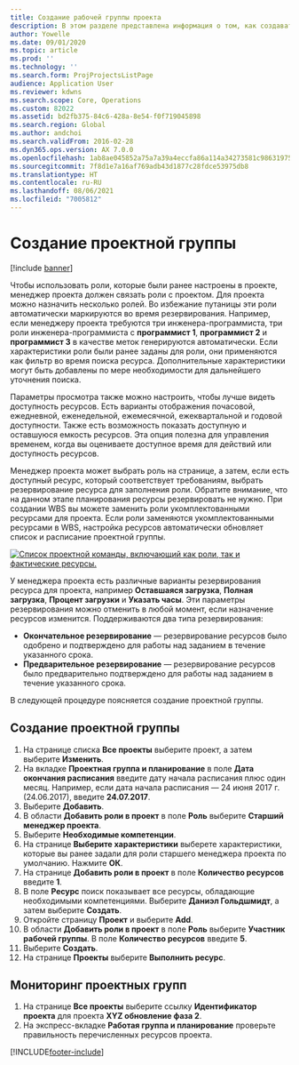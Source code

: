 ```yaml
---
title: Создание рабочей группы проекта
description: В этом разделе представлена информация о том, как создавать рабочие группы по проекте и управлять ими.
author: Yowelle
ms.date: 09/01/2020
ms.topic: article
ms.prod: ''
ms.technology: ''
ms.search.form: ProjProjectsListPage
audience: Application User
ms.reviewer: kdwns
ms.search.scope: Core, Operations
ms.custom: 82022
ms.assetid: bd2fb375-84c6-428a-8e54-f0f719045898
ms.search.region: Global
ms.author: andchoi
ms.search.validFrom: 2016-02-28
ms.dyn365.ops.version: AX 7.0.0
ms.openlocfilehash: 1ab8ae045852a75a7a39a4eccfa86a114a34273581c98631975bcbfac5a7a343
ms.sourcegitcommit: 7f8d1e7a16af769adb43d1877c28fdce53975db8
ms.translationtype: HT
ms.contentlocale: ru-RU
ms.lasthandoff: 08/06/2021
ms.locfileid: "7005812"
---
```

# <a name="create-a-project-team"></a>Создание проектной группы

[!include [banner](../includes/banner.md)]

Чтобы использовать роли, которые были ранее настроены в проекте, менеджер проекта должен связать роли с проектом. Для проекта можно назначить несколько ролей. Во избежание путаницы эти роли автоматически маркируются во время резервирования. Например, если менеджеру проекта требуются три инженера-программиста, три роли инженера-программиста с **программист 1**, **программист 2** и **программист 3** в качестве меток генерируются автоматически. Если характеристики роли были ранее заданы для роли, они применяются как фильтр во время поиска ресурса. Дополнительные характеристики могут быть добавлены по мере необходимости для дальнейшего уточнения поиска.

Параметры просмотра также можно настроить, чтобы лучше видеть доступность ресурсов. Есть варианты отображения почасовой, ежедневной, еженедельной, ежемесячной, ежеквартальной и годовой доступности. Также есть возможность показать доступную и оставшуюся емкость ресурсов. Эта опция полезна для управления временем, когда вы оцениваете доступное время для действий или доступность ресурсов.

Менеджер проекта может выбрать роль на странице, а затем, если есть доступный ресурс, который соответствует требованиям, выбрать резервирование ресурса для заполнения роли. Обратите внимание, что на данном этапе планирования ресурсы резервировать не нужно. При создании WBS вы можете заменить роли укомплектованными ресурсами для проекта. Если роли заменяются укомплектованными ресурсами в WBS, настройка ресурсов автоматически обновляет список и расписание проектной группы.

[![Список проектной команды, включающий как роли, так и фактические ресурсы.](./media/projectresourcing03-1024x368.jpg)](./media/projectresourcing03.jpg) 

У менеджера проекта есть различные варианты резервирования ресурса для проекта, например **Оставшаяся загрузка**, **Полная загрузка**, **Процент загрузки** и **Указать часы**. Эти параметры резервирования можно отменить в любой момент, если назначение ресурсов изменится. Поддерживаются два типа резервирования:

- **Окончательное резервирование** — резервирование ресурсов было одобрено и подтверждено для работы над заданием в течение указанного срока.
- **Предварительное резервирование** — резервирование ресурсов было предварительно подтверждено для работы над заданием в течение указанного срока.

В следующей процедуре поясняется создание проектной группы.

## <a name="create-a-project-team"></a>Создание проектной группы

1. На странице списка **Все проекты** выберите проект, а затем выберите **Изменить**.
2. На вкладке **Проектная группа и планирование** в поле **Дата окончания расписания** введите дату начала расписания плюс один месяц. Например, если дата начала расписания — 24 июня 2017 г. (24.06.2017), введите **24.07.2017**.
3. Выберите **Добавить**.
4. В области **Добавить роли в проект** в поле **Роль** выберите **Старший менеджер проекта**.
5. Выберите **Необходимые компетенции**.
6. На странице **Выберите характеристики** выберете характеристики, которые вы ранее задали для роли старшего менеджера проекта по умолчанию. Нажмите **ОК**.
7. На странице **Добавить роли в проект** в поле **Количество ресурсов** введите **1**.
8. В поле **Ресурс** поиск показывает все ресурсы, обладающие необходимыми компетенциями. Выберите **Даниэл Гольдшмидт**, а затем выберите **Создать**.
9. Откройте страницу **Проект** и выберите **Add**.
10. В области **Добавить роли в проект** в поле **Роль** выберите **Участник рабочей группы**. В поле **Количество ресурсов** введите **5**.
11. Выберите **Создать**.
12. На странице **Проекты** выберите **Выполнить ресурс**.

## <a name="monitor-project-teams"></a>Мониторинг проектных групп
1. На странице **Все проекты** выберите ссылку **Идентификатор проекта** для проекта **XYZ обновление фаза 2**.
2. На экспресс-вкладке **Работая группа и планирование** проверьте правильность перечисленных ресурсов проекта.


[!INCLUDE[footer-include](../includes/footer-banner.md)]